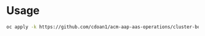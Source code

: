 # Usage

```bash
oc apply -k https://github.com/cdoan1/acm-aap-aas-operations/cluster-bootstrap/global-hub/base?ref=city
```